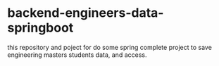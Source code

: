 # backend-engineers-data-springboot

this repository and poject for do some spring complete project to save engineering masters students data, and access.